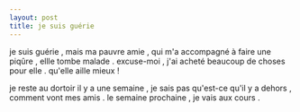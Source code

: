 ```yaml
---
layout: post
title: je suis guérie
---
```


<p>je suis guérie , mais ma pauvre amie , qui m&#39;a accompagné à faire une piqûre , ellle tombe malade . excuse-moi , j&#39;ai acheté beaucoup de choses pour elle . qu&#39;elle aille mieux ! </p>
<p>je reste au dortoir il y a une semaine , je sais pas qu&#39;est-ce qu&#39;il y a dehors , comment vont mes amis . le semaine prochaine , je vais aux cours . </p>
<p></p>
